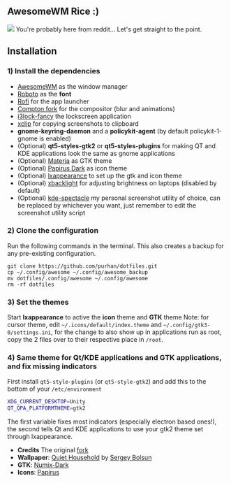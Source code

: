 
## AwesomeWM Rice :)

![](https://i.redd.it/ck8zw9ypzph51.png)
You're probably here from reddit...
Let's get straight to the point.

## Installation
### 1) Install the dependencies
- [AwesomeWM](https://awesomewm.org/) as the window manager
- [Roboto](https://fonts.google.com/specimen/Roboto) as the **font**
- [Rofi](https://github.com/DaveDavenport/rofi) for the app launcher
- [Compton fork](https://github.com/tryone144/compton) for the compositor (blur and animations)
- [i3lock-fancy](https://github.com/meskarune/i3lock-fancy) the lockscreen application
- [xclip](https://github.com/astrand/xclip) for copying screenshots to clipboard
- __gnome-keyring-daemon__ and a __policykit-agent__ (by default policykit-1-gnome is enabled)
- (Optional) __qt5-styles-gtk2__ or __qt5-styles-plugins__ for making QT and KDE applications look the same as gnome applications
- (Optional) [Materia](https://github.com/nana-4/materia-theme) as GTK theme
- (Optional) [Papirus Dark](https://github.com/PapirusDevelopmentTeam/papirus-icon-theme) as icon theme
- (Optional) [lxappearance](https://sourceforge.net/projects/lxde/files/LXAppearance/) to set up the gtk and icon theme
- (Optional) [xbacklight](https://www.x.org/archive/X11R7.5/doc/man/man1/xbacklight.1.html) for adjusting brightness on laptops (disabled by default)
- (Optional) [kde-spectacle](https://kde.org/applications/utilities/org.kde.spectacle) my personal screenshot utility of choice, can be replaced by whichever you want, just remember to edit the screenshot utility script

### 2) Clone the configuration
Run the following commands in the terminal. This also creates a backup for any pre-existing configuration.
```
git clone https://github.com/purhan/dotfiles.git
cp ~/.config/awesome ~/.config/awesome_backup
mv dotfiles/.config/awesome ~/.config/awesome
rm -rf dotfiles
```

### 3) Set the themes
Start **lxappearance** to active the **icon** theme and **GTK** theme
Note: for cursor theme, edit `~/.icons/default/index.theme` and `~/.config/gtk3-0/settings.ini`, for the change to also show up in applications run as root, copy the 2 files over to their respective place in `/root`.

### 4) Same theme for Qt/KDE applications and GTK applications, and fix missing indicators
First install `qt5-style-plugins` (or `qt5-style-gtk2`) and add this to the bottom of your `/etc/environment`

```bash
XDG_CURRENT_DESKTOP=Unity
QT_QPA_PLATFORMTHEME=gtk2
```

The first variable fixes most indicators (especially electron based ones!), the second tells Qt and KDE applications to use your gtk2 theme set through lxappearance.

* **Credits** The original [fork](https://github.com/HikariKnight/material-awesome)
* **Wallpaper**: [Quiet Household](https://www.behance.net/gallery/80472545/Your-Home?tracking_source=search_projects_recommended%7Cmountain%20house%20wallpaper) by [Sergey Bolsun](https://www.behance.net/bolsun)
* **GTK**: [Numix-Dark](https://github.com/numixproject/numix-gtk-theme-dark)
* **Icons**: [Papirus](https://github.com/PapirusDevelopmentTeam/papirus-icon-theme)
